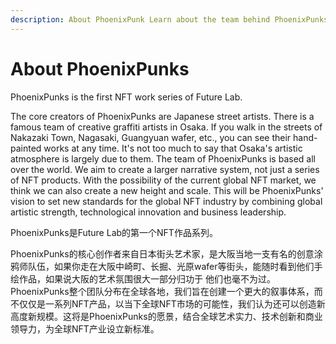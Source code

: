 ```yaml
---
description: About PhoenixPunk Learn about the team behind PhoenixPunks.
---
```


# About PhoenixPunks

PhoenixPunks is the first NFT work series of Future Lab.&#x20;

The core creators of PhoenixPunks are Japanese street artists. There is a famous team of creative graffiti artists in Osaka. If you walk in the streets of Nakazaki Town, Nagasaki, Guangyuan wafer, etc., you can see their hand-painted works at any time. It's not too much to say that Osaka's artistic atmosphere is largely due to them. The team of PhoenixPunks is based all over the world. We aim to create a larger narrative system, not just a series of NFT products. With the possibility of the current global NFT market, we think we can also create a new height and scale. This will be PhoenixPunks' vision to set new standards for the global NFT industry by combining global artistic strength, technological innovation and business leadership. ​&#x20;

PhoenixPunks是Future Lab的第一个NFT作品系列。&#x20;

PhoenixPunks的核心创作者来自日本街头艺术家，是大阪当地一支有名的创意涂鸦师队伍，如果你走在大阪中崎町、长掘、光原wafer等街头，能随时看到他们手绘作品，如果说大阪的艺术氛围很大一部分归功于 他们也毫不为过。PhoenixPunks整个团队分布在全球各地，我们旨在创建一个更大的叙事体系，而不仅仅是一系列NFT产品，以当下全球NFT市场的可能性，我们认为还可以创造新高度新规模。这将是PhoenixPunks的愿景，结合全球艺术实力、技术创新和商业领导力，为全球NFT产业设立新标准。
